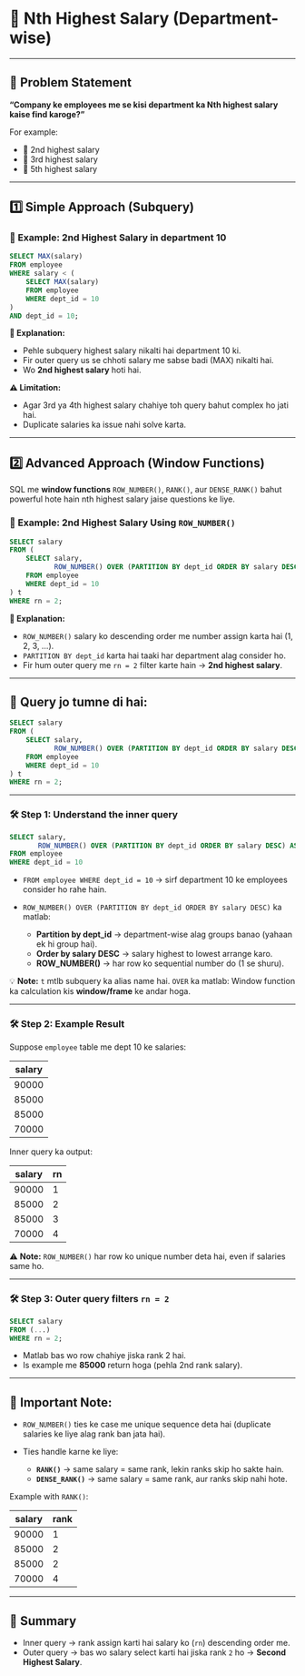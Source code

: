 
# 💼  Nth Highest Salary (Department-wise)

---

## 📌 Problem Statement

**“Company ke employees me se kisi department ka Nth highest salary kaise find karoge?”**

For example:
- 🥈 2nd highest salary
- 🥉 3rd highest salary
- 🎯 5th highest salary

---

## 1️⃣ Simple Approach (Subquery)

### 🔹 Example: 2nd Highest Salary in department 10

```sql
SELECT MAX(salary) 
FROM employee 
WHERE salary < (
    SELECT MAX(salary) 
    FROM employee 
    WHERE dept_id = 10
)
AND dept_id = 10;
````

**📝 Explanation:**

* Pehle subquery highest salary nikalti hai department 10 ki.
* Fir outer query us se chhoti salary me sabse badi (MAX) nikalti hai.
* Wo **2nd highest salary** hoti hai.

**⚠️ Limitation:**

* Agar 3rd ya 4th highest salary chahiye toh query bahut complex ho jati hai.
* Duplicate salaries ka issue nahi solve karta.

---

## 2️⃣ Advanced Approach (Window Functions)

SQL me **window functions** `ROW_NUMBER()`, `RANK()`, aur `DENSE_RANK()` bahut powerful hote hain nth highest salary jaise questions ke liye.

### 🔹 Example: 2nd Highest Salary Using `ROW_NUMBER()`

```sql
SELECT salary 
FROM (
    SELECT salary,
           ROW_NUMBER() OVER (PARTITION BY dept_id ORDER BY salary DESC) AS rn
    FROM employee
    WHERE dept_id = 10
) t
WHERE rn = 2;
```

**📝 Explanation:**

* `ROW_NUMBER()` salary ko descending order me number assign karta hai (1, 2, 3, …).
* `PARTITION BY dept_id` karta hai taaki har department alag consider ho.
* Fir hum outer query me `rn = 2` filter karte hain → **2nd highest salary**.

---

## 📌 Query jo tumne di hai:

```sql
SELECT salary 
FROM (
    SELECT salary,
           ROW_NUMBER() OVER (PARTITION BY dept_id ORDER BY salary DESC) AS rn
    FROM employee
    WHERE dept_id = 10
) t
WHERE rn = 2;
```

---

### 🛠 Step 1: Understand the inner query

```sql
SELECT salary,
       ROW_NUMBER() OVER (PARTITION BY dept_id ORDER BY salary DESC) AS rn
FROM employee
WHERE dept_id = 10
```

* `FROM employee WHERE dept_id = 10` → sirf department 10 ke employees consider ho rahe hain.
* `ROW_NUMBER() OVER (PARTITION BY dept_id ORDER BY salary DESC)` ka matlab:

  * **Partition by dept\_id** → department-wise alag groups banao (yahaan ek hi group hai).
  * **Order by salary DESC** → salary highest to lowest arrange karo.
  * **ROW\_NUMBER()** → har row ko sequential number do (1 se shuru).

💡 **Note:** `t` mtlb subquery ka alias name hai.
`OVER` ka matlab: Window function ka calculation kis **window/frame** ke andar hoga.

---

### 🛠 Step 2: Example Result

Suppose `employee` table me dept 10 ke salaries:

| salary |
| ------ |
| 90000  |
| 85000  |
| 85000  |
| 70000  |

Inner query ka output:

| salary | rn |
| ------ | -- |
| 90000  | 1  |
| 85000  | 2  |
| 85000  | 3  |
| 70000  | 4  |

⚠️ **Note:** `ROW_NUMBER()` har row ko unique number deta hai, even if salaries same ho.

---

### 🛠 Step 3: Outer query filters `rn = 2`

```sql
SELECT salary
FROM (...)
WHERE rn = 2;
```

* Matlab bas wo row chahiye jiska rank 2 hai.
* Is example me **85000** return hoga (pehla 2nd rank salary).

---

## 📌 Important Note:

* `ROW_NUMBER()` ties ke case me unique sequence deta hai (duplicate salaries ke liye alag rank ban jata hai).
* Ties handle karne ke liye:

  * **`RANK()`** → same salary = same rank, lekin ranks skip ho sakte hain.
  * **`DENSE_RANK()`** → same salary = same rank, aur ranks skip nahi hote.

Example with `RANK()`:

| salary | rank |
| ------ | ---- |
| 90000  | 1    |
| 85000  | 2    |
| 85000  | 2    |
| 70000  | 4    |

---

## 📌 Summary

* Inner query → rank assign karti hai salary ko (`rn`) descending order me.
* Outer query → bas wo salary select karti hai jiska rank `2` ho → **Second Highest Salary**.


